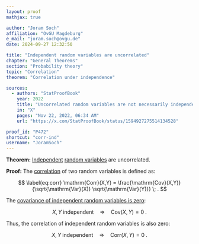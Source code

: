 ```yaml
---
layout: proof
mathjax: true

author: "Joram Soch"
affiliation: "OvGU Magdeburg"
e_mail: "joram.soch@ovgu.de"
date: 2024-09-27 12:32:50

title: "Independent random variables are uncorrelated"
chapter: "General Theorems"
section: "Probability theory"
topic: "Correlation"
theorem: "Correlation under independence"

sources:
  - authors: "StatProofBook"
    year: 2022
    title: "Uncorrelated random variables are not necessarily independent."
    in: "X"
    pages: "Nov 22, 2022, 06:34 AM"
    url: "https://x.com/StatProofBook/status/1594927275514134528"

proof_id: "P472"
shortcut: "corr-ind"
username: "JoramSoch"
---
```



**Theorem:** [Independent](/D/ind) [random variables](/D/rvar) are uncorrelated.


**Proof:** The [correlation](/D/corr) of two random variables is defined as:

$$ \label{eq:corr}
\mathrm{Corr}(X,Y) = \frac{\mathrm{Cov}(X,Y)}{\sqrt{\mathrm{Var}(X)} \sqrt{\mathrm{Var}(Y)}} \; .
$$

The [covariance of independent random variables is zero](/P/cov-ind):

$$ \label{eq:cov-ind}
X, Y \; \text{independent} \quad \Rightarrow \quad \mathrm{Cov}(X,Y) = 0 \; .
$$

Thus, the correlation of independent random variables is also zero:

$$ \label{eq:corr-ind-qed}
X, Y \; \text{independent} \quad \Rightarrow \quad \mathrm{Corr}(X,Y) = 0 \; .
$$